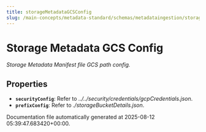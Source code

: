 ```yaml
---
title: storageMetadataGCSConfig
slug: /main-concepts/metadata-standard/schemas/metadataingestion/storage/storagemetadatagcsconfig
---
```


# Storage Metadata GCS Config

*Storage Metadata Manifest file GCS path config.*

## Properties

- **`securityConfig`**: Refer to *../../security/credentials/gcpCredentials.json*.
- **`prefixConfig`**: Refer to *./storageBucketDetails.json*.


Documentation file automatically generated at 2025-08-12 05:39:47.683420+00:00.
